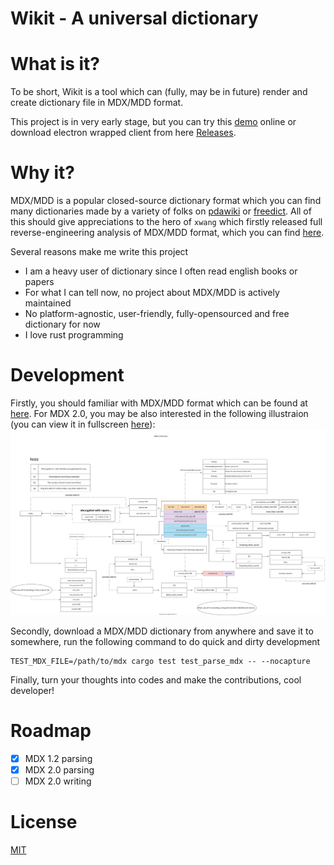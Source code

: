 # Wikit - A universal dictionary

# What is it?

To be short, Wikit is a tool which can (fully, may be in future) render and create dictionary file
in MDX/MDD format.

This project is in very early stage, but you can try this [demo](http://106.53.152.194/wikit/)
online or download electron wrapped client from here
[Releases](https://github.com/ikey4u/wikit/releases).

# Why it?

MDX/MDD is a popular closed-source dictionary format which you can find many dictionaries made by a
variety of folks on [pdawiki](https://www.pdawiki.com) or [freedict](https://freemdict.com/).
All of this should give appreciations to the hero of `xwang` which firstly released full
reverse-engineering analysis of MDX/MDD format, which you can find
[here](https://bitbucket.org/xwang/mdict-analysis/src/master/).

Several reasons make me write this project

- I am a heavy user of dictionary since I often read english books or papers
- For what I can tell now, no project about MDX/MDD is actively maintained
- No platform-agnostic, user-friendly, fully-opensourced and free dictionary for now
- I love rust programming

# Development

Firstly, you should familiar with MDX/MDD format which can be found at
[here](https://bitbucket.org/xwang/mdict-analysis/src/master/). For MDX 2.0, you may be also interested in
the following illustraion (you can view it in fullscreen [here](https://raw.githubusercontent.com/ikey4u/wikit/dev/docs/imgs/mdx-format.svg)):
![mdx format](./docs/imgs/mdx-format.svg "mdx format")

Secondly, download a MDX/MDD dictionary from anywhere and save it to somewhere, run the following
command to do quick and dirty development

    TEST_MDX_FILE=/path/to/mdx cargo test test_parse_mdx -- --nocapture

Finally, turn your thoughts into codes and make the contributions, cool developer!

# Roadmap

- [x] MDX 1.2 parsing
- [x] MDX 2.0 parsing
- [ ] MDX 2.0 writing

# License

[MIT](./LICENSE)
